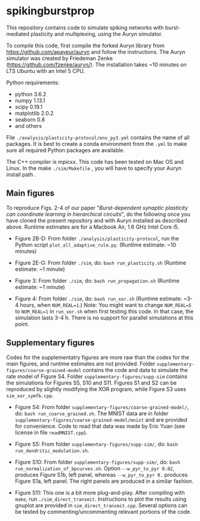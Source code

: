 # spikingburstprop
This repository contains code to simulate spiking networks with burst-mediated plasticity and multiplexing, using the Auryn simulator.

To compile this code, first compile the forked Auryn library from 
https://github.com/apayeur/auryn
and follow the instructions. 
The Auryn simulator was created by Friedeman Zenke (https://github.com/fzenke/auryn/).
The installation takes ~10 minutes on LTS Ubuntu with an Intel 5 CPU.

Python requirements:
* python 3.6.2
* numpy 1.13.1
* scipy 0.19.1
* matplotlib 2.0.2
* seaborn 0.8 
* and others

File  `./analysis/plasticity-protocol/env_py3.yml` contains the name of all packages. 
It is best to create a conda environment from the `.yml` to make sure all required Python packages are available.   

The C++ compiler is mpicxx. This code has been tested on Mac OS and Linux.
In the make `./sim/Makefile` , you will have to specify your Auryn install path .

## Main figures
To reproduce Figs. 2-4 of our paper "*Burst-dependent synaptic plasticity can coordinate learning in hierarchical circuits*", do the following once you have cloned the present repository and with Auryn installed as described above. Runtime estimates are for a Macbook Air, 1.6 GHz Intel Core i5. 

* Figure 2B-D: From folder `./analysis/plasticity-protocol`, run the Python script `plot_all_adaptive_rule.py`.  (Runtime estimate: ~10 minutes)

* Figure 2E-G: From folder `./sim`, do: `bash run_plasticity.sh` (Runtime estimate: ~1 minute)

* Figure 3: From folder `./sim`, do: `bash run_propagation.sh` (Runtime estimate: ~1 minute)

* Figure 4: From folder `./sim`, do: `bash run_xor.sh` 
(Runtime estimate: ~3-4 hours, when `NUM_REAL=1`.) Note: You might want to change `NUM_REAL=5` to `NUM_REAL=1` in `run_xor.sh` when first testing this code. In that case, the simulation lasts 3-4 h. There is no support for parallel simulations at this point.

## Supplementary figures
Codes for the supplementatry figures are more raw than the codes for the main figures, and runtime estimates are not provided. Folder `supplementary-figures/coarse-grained-model` contains the code and data to simulate the rate model of Figure S4. Folder `supplementary-figures/supp-sim` contains the simulations for Figures S5, S10 and S11. Figures S1 and S2 can be reproduced by slightly modifying the XOR program, while Figure S3 uses `sim_xor_symfb.cpp`.

* Figure S4: From folder `supplementary-figures/coarse-grained-model/`, do: `bash run_coarse_grained.sh`. The MNIST data are in folder `supplementary-figures/coarse-grained-model/mnist` and are provided for convenience. Code to read that data was made by Eric Yuan (see license in file `readMNIST.cpp`). 

* Figure S5: From folder `supplementary-figures/supp-sim/`, do: `bash run_dendritic_modulation.sh`.

* Figure S10: From folder `supplementary-figures/supp-sim/`, do: `bash run_normalization_of_bpcurves.sh`. Option `--w_pyr_to_pyr 0.02`, produces Figure S1b, left panel, whereas `--w_pyr_to_pyr 0.` produces Figure S1a, left panel. The right panels are produced in a similar fashion. 

* Figure S11: This one is a bit more plug-and-play. After compiling with `make`, run `./sim_direct_transmit`. Instructions to plot the results using gnuplot are provided in `sim_direct_transmit.cpp`. Several options can be tested by commenting/uncommenting relevant portions of the code.


